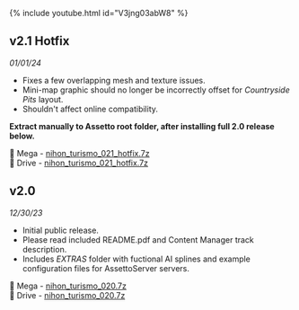 {% include youtube.html id="V3jng03abW8" %}

## v2.1 Hotfix

*01/01/24*

* Fixes a few overlapping mesh and texture issues.
* Mini-map graphic should no longer be incorrectly offset for *Countryside Pits* layout.
* Shouldn't affect online compatibility.

**Extract manually to Assetto root folder, after installing full 2.0 release below.**

🔗 Mega - [nihon_turismo_021_hotfix.7z](https://mega.nz/file/ASl31R7D#rSUp-LIBQZ99M6rfNvTahCJ76aa-AtZ7u0jFleEa8Qk)  
🔗 Drive - [nihon_turismo_021_hotfix.7z](https://drive.google.com/file/d/1nbR9tqZ-81rQlQ7EEFwD3Cp-OfKMXwPb/view?usp=sharing)

## v2.0  

*12/30/23*

* Initial public release.
* Please read included README.pdf and Content Manager track description.
* Includes *EXTRAS* folder with fuctional AI splines and example configuration files for AssettoServer servers.

🔗 Mega - [nihon_turismo_020.7z](https://mega.nz/file/tCd0gZKL#mcPlZ9I4GDE-EDjjRntCNz8j3D-v41XrDV_aQXvxBpE)  
🔗 Drive - [nihon_turismo_020.7z](https://drive.google.com/file/d/10U-xNna54X88qt--AWABFmwucaN98i28/view?usp=sharing)
